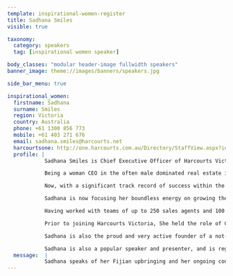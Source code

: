 ```yaml
---
template: inspirational-women-register
title: Sadhana Smiles
visible: true

taxonomy:
  category: speakers
  tag: [inspirational women speaker]

body_classes: "modular header-image fullwidth speakers"
banner_image: theme://images/banners/speakers.jpg

side_bar_menu: true

inspirational_women:
  firstname: Sadhana
  surname: Smiles
  region: Victoria
  country: Australia
  phone: +61 1300 856 773
  mobile: +61 403 271 676
  email: sadhana.smiles@harcourts.net
  harcourtsone: http://one.harcourts.com.au/Directory/StaffView.aspx?id=25648
  profile: |
            Sadhana Smiles is Chief Executive Officer of Harcourts Victoria, the state division of one of Australia’s leading and well respected real estate brands.

            Being a woman CEO in the often male dominated real estate industry has undoubtedly brought out the very best of Sadhana. Her renowned wit, her inspiring personality, her acute ability to capitalise on a commercial opportunity, and her innate sense of being able to quickly identify issues affecting business performance, have earned Sadhana the respect and admiration of some of the most respected and admired leaders of the Real estate world in Australia today – and indeed many of those who work with her on a day to day basis.

            Now, with a significant track record of success within the Victorian market, as CEO of Harcourts Victoria, Sadhana is focusing her boundless energy on growing the Harcourts Victoria franchise, and also developing the skills of Harcourts Victoria sales consultants. With a proven career built on strong leadership and highly effective people skills, Sadhana is without question one of the leading lights in the Australian Real estate world. She also enjoys an enviable reputation locally, nationally and internationally in the RE industry.

            Sadhana is now focusing her boundless energy on growing the Harcourts Victoria franchise network, working on ensuring the network enjoys sustainable growth and retain market leadership by fully embracing the benefits of communications technology, effective brand marketing, highly selective recruitment and a commitment to developing sales consultant capabilities.

            Having worked with teams of up to 250 sales agents and 100 property managers, Sadhana has successfully implemented innovative training programs, performance management and business systems, database and client relationship systems, and implemented pioneering technology concepts.

            Prior to joining Harcourts Victoria, She held the role of CEO with Harcourts New South Wales in Sydney. In that role, Sadhana led the group through a period of strong growth, posting an impressive 26 per cent surge in settled sales and a 50 per cent jump in the average sales commission per sales consultant.

            Sadhana is also the proud and very active founder of a not-for-profit organisation, &ldquo;Links Fiji&rdquo;, set up to help create real change in women’s health through education. She was recongised in 2007 for her contribution of women in franchising with the PriceWaterhouseCoopers Franchise Woman of the Year award for Victoria/Tasmania.

            Sadhana is also a popular speaker and presenter, and is regularly asked to speak at some of the industry’s most prestigious events, including ARPM, AREC, AREL, RELC, the REINSW Women’s Conference and the Harcourts Conference. Sadhana is also a regular contributor to a number of National real estate journals and publications.
  message:  |
            Sadhana speaks of her Fijian upbringing and her ongoing connection through her work to ensure Fijian women are screened for early cancer detection. Adopting 5 Fijian children to add to her own family is a wonderful example of the heart this woman has. Harcourts only woman CEO and 2015 Australian Telstra woman of the year Sadhana drives &ldquo;Walk a Mile in her Shoes&rdquo; to raise much needed funds to stop violence against women. A truly inspirational Harcourts woman.
---
```

